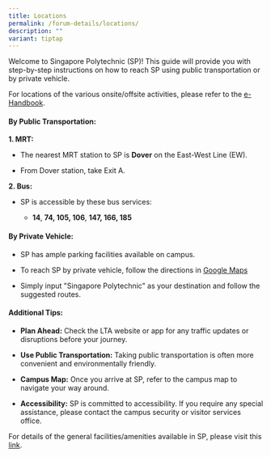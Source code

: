 ```yaml
---
title: Locations
permalink: /forum-details/locations/
description: ""
variant: tiptap
---
```

<p></p>
<p>Welcome to Singapore Polytechnic (SP)! This guide will provide you with
step-by-step instructions on how to reach SP using public transportation
or by private vehicle.</p>
<p>For locations of the various onsite/offsite activities, please refer to
the <a href="/resources/e-handbook/" rel="noopener nofollow" target="_blank">e-Handbook</a>.</p>
<h4><strong>By Public Transportation:</strong></h4>
<p><strong>1. MRT:</strong>
</p>
<ul data-tight="true" class="tight">
<li>
<p>The nearest MRT station to SP is <strong>Dover</strong> on the East-West
Line (EW).</p>
</li>
<li>
<p>From Dover station, take Exit A.</p>
</li>
</ul>
<p></p>
<p><strong>2. Bus:</strong>
</p>
<ul>
<li>
<p>SP is accessible by these bus services:</p>
<ul data-tight="true" class="tight">
<li>
<p><strong>14</strong>, <strong>74, 105, 106</strong>, <strong>147, 166, 185</strong>
</p>
</li>
</ul>
</li>
</ul>
<p></p>
<h4><strong>By Private Vehicle:</strong></h4>
<ul data-tight="true" class="tight">
<li>
<p>SP has ample parking facilities available on campus.</p>
</li>
<li>
<p>To reach SP by private vehicle, follow the directions in <a href="https://www.google.com/maps/place/Singapore+Polytechnic+Convention+Centre/@1.311267,103.7769365,18.5z/data=!4m14!1m7!3m6!1s0x31da1a602ff17c15:0xa9545dd23993859e!2sSingapore+Polytechnic!8m2!3d1.3097757!4d103.7775495!16zL20vMDZ2dmxf!3m5!1s0x31da1a61b280c03f:0xfaa789dd7be67eab!8m2!3d1.311146!4d103.7777985!16s%2Fg%2F1tj47_sr?entry=ttu&amp;g_ep=EgoyMDI1MDcxNi4wIKXMDSoASAFQAw%3D%3D" rel="noopener nofollow" target="_blank">Google Maps</a>
</p>
</li>
<li>
<p>Simply input "Singapore Polytechnic" as your destination and follow the
suggested routes.</p>
</li>
</ul>
<p></p>
<h4><strong>Additional Tips:</strong></h4>
<ul data-tight="true" class="tight">
<li>
<p><strong>Plan Ahead:</strong> Check the LTA website or app for any traffic
updates or disruptions before your journey.</p>
</li>
<li>
<p><strong>Use Public Transportation:</strong> Taking public transportation
is often more convenient and environmentally friendly.</p>
</li>
<li>
<p><strong>Campus Map:</strong> Once you arrive at SP, refer to the campus
map to navigate your way around.</p>
</li>
<li>
<p><strong>Accessibility:</strong> SP is committed to accessibility. If you
require any special assistance, please contact the campus security or visitor
services office.</p>
</li>
</ul>
<p></p>
<p>For details of the general facilities/amenities available in SP, please
visit this <a href="https://www.sp.edu.sg/about-sp/campus-map-and-facilities" rel="noopener noreferrer nofollow" target="_blank">link</a>.</p>
<p></p>
